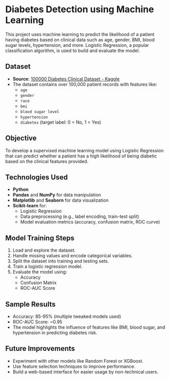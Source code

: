# Diabetes Detection using Machine Learning

This project uses machine learning to predict the likelihood of a patient having diabetes based on clinical data such as age, gender, BMI, blood sugar levels, hypertension, and more. Logistic Regression, a popular classification algorithm, is used to build and evaluate the model.

## Dataset

- **Source**: [100000 Diabetes Clinical Dataset - Kaggle](https://www.kaggle.com/datasets/priyamchoksi/100000-diabetes-clinical-dataset)
- The dataset contains over 100,000 patient records with features like:
  - `age`
  - `gender`
  - `race`
  - `bmi`
  - `blood sugar level`
  - `hypertension`
  - `diabetes` (target label: 0 = No, 1 = Yes)

## Objective

To develop a supervised machine learning model using Logistic Regression that can predict whether a patient has a high likelihood of being diabetic based on the clinical features provided.

## Technologies Used

- **Python**
- **Pandas** and **NumPy** for data manipulation
- **Matplotlib** and **Seaborn** for data visualization
- **Scikit-learn** for:
  - Logistic Regression
  - Data preprocessing (e.g., label encoding, train-test split)
  - Model evaluation metrics (accuracy, confusion matrix, ROC curve)

## Model Training Steps

1. Load and explore the dataset.
2. Handle missing values and encode categorical variables.
3. Split the dataset into training and testing sets.
4. Train a logistic regression model.
5. Evaluate the model using:
   - Accuracy
   - Confusion Matrix
   - ROC-AUC Score

## Sample Results
- Accuracy: 85-95% (multiple tweaked models used)
- ROC-AUC Score: ~0.95
- The model highlights the influence of features like BMI, blood sugar, and hypertension in predicting diabetes risk.

## Future Improvements
- Experiment with other models like Random Forest or XGBoost.
- Use feature selection techniques to improve performance.
- Build a web-based interface for easier usage by non-technical users.
